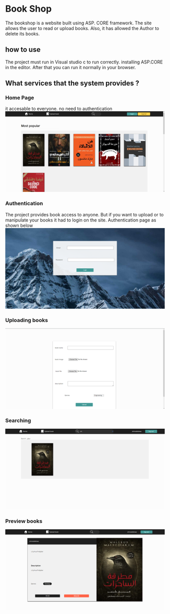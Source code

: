 # Book Shop 
The bookshop is a website built using ASP. CORE framework. The site allows the user to read or upload books. Also, it has allowed the Author  to delete its books.

## how to use
The project must run in Visual studio c to run correctly. installing ASP.CORE in the editor. After that you can run it normally in your browser.

## What services that the system provides ?
### Home Page
it accesable to everyone. no need to authentication
<img src='assets/homepage.png' />

### Authentication
The project provides book access to anyone. But if you want to upload or to manipulate your books it had to login on the site. Authentication page as shown below
<img src='assets/auth.png' />

### Uploading books
<img src='assets/upload.png' />


### Searching 
<img src='assets/searching.png' />

### Preview books
<img src='assets/view.png' />
